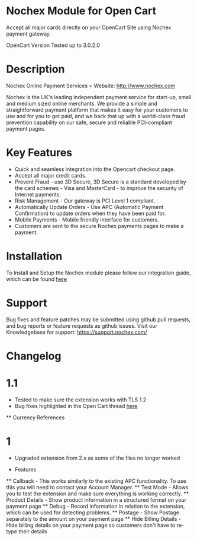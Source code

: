 Nochex Module for Open Cart
============

Accept all major cards directly on your OpenCart Site using Nochex payment gateway.

OpenCart Version Tested up to 3.0.2.0

Description 
==========

Nochex Online Payment Services = Website: http://www.nochex.com

Nochex is the UK's leading independent payment service for start-up, small and medium sized online merchants. We provide a simple and straightforward payment platform that makes it easy for your customers to use and for you to get paid, and we back that up with a world-class fraud prevention capability on our safe, secure and reliable PCI-compliant payment pages.

Key Features 
============

* Quick and seamless integration into the Opencart checkout page.
* Accept all major credit cards.
* Prevent Fraud - use 3D Secure, 3D Secure is a standard developed by the card schemes - Visa and MasterCard - to improve the security of Internet payments.
* Risk Management - Our gateway is PCI Level 1 compliant.
* Automatically Update Orders - Use APC (Automatic Payment Confirmation) to update orders when they have been paid for.
* Mobile Payments - Mobile friendly interface for customers.
* Customers are sent to the secure Nochex payments pages to make a payment.

Installation
============
To Install and Setup the Nochex module please follow our integration guide, which can be found <a href="https://support.nochex.com/kb/faq.php?id=146">here</a> 

Support
============
Bug fixes and feature patches may be submitted using github pull requests, and bug reports or feature requests as github issues.
Visit our Knowledgebase for support: https://support.nochex.com/

Changelog
============

1.1
====
* Tested to make sure the extension works with TLS 1.2
* Bug fixes highlighted in the Open Cart thread <a href="https://github.com/opencart/opencart/issues/6500">here</a>

** Currency References

1
====
* Upgraded extension from 2.x as some of the files no longer worked

* Features 

** Callback - This works similarly to the existing APC functionality. To use this you will need to contact your Account Manager.
** Test Mode - Allows you to test the extension and make sure everything is working correctly. 
** Product Details - Show product information in a structured format on your payment page
** Debug - Record information in relation to the extension, which can be used for detecting problems.
** Postage - Show Postage separately to the amount on your payment page
** Hide Billing Details - Hide billing details on your payment page so customers don't have to re-type their details
